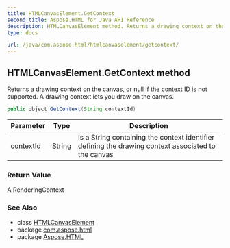 ```yaml
---
title: HTMLCanvasElement.GetContext
second_title: Aspose.HTML for Java API Reference
description: HTMLCanvasElement method. Returns a drawing context on the canvas or null if the context ID is not supported. A drawing context lets you draw on the canvas
type: docs

url: /java/com.aspose.html/htmlcanvaselement/getcontext/
---
```

## HTMLCanvasElement.GetContext method

Returns a drawing context on the canvas, or null if the context ID is not supported. A drawing context lets you draw on the canvas.

```java
public object GetContext(String contextId)
```

| Parameter | Type | Description |
| --- | --- | --- |
| contextId | String | Is a String containing the context identifier defining the drawing context associated to the canvas |

### Return Value

A RenderingContext

### See Also

* class [HTMLCanvasElement](../)
* package [com.aspose.html](../../../com.aspose.html/)
* package [Aspose.HTML](../../../)
